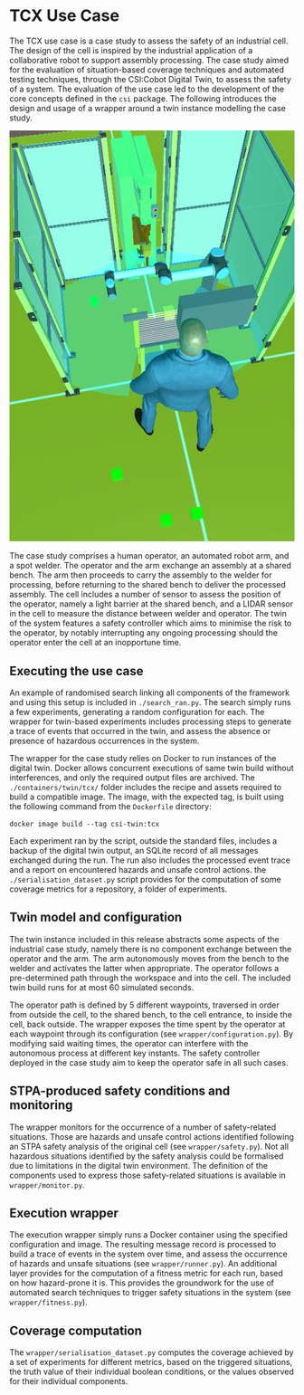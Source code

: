 # TCX Use Case

The TCX use case is a case study to assess the safety of an industrial cell. The design of the cell is inspired by the
industrial application of a collaborative robot to support assembly processing. The case study aimed for the evaluation
of situation-based coverage techniques and automated testing techniques, through the CSI:Cobot Digital Twin, to assess
the safety of a system. The evaluation of the use case led to the development of the core concepts defined in the `csi`
package. The following introduces the design and usage of a wrapper around a twin instance modelling the case study.

![Representation of the industrial case study](../../assets/twin_example_cell.png?raw=true)
<!-- ![alt text](https://github.com/[username]/[reponame]/blob/[branch]/image.jpg?raw=true) -->

The case study comprises a human operator, an automated robot arm, and a spot welder. The operator and the arm exchange
an assembly at a shared bench. The arm then proceeds to carry the assembly to the welder for processing, before
returning to the shared bench to deliver the processed assembly. The cell includes a number of sensor to assess the
position of the operator, namely a light barrier at the shared bench, and a LIDAR sensor in the cell to measure the
distance between welder and operator. The twin of the system features a safety controller which aims to minimise the
risk to the operator, by notably interrupting any ongoing processing should the operator enter the cell at an
inopportune time.

## Executing the use case

An example of randomised search linking all components of the framework and using this setup is included
in `./search_ran.py`. The search simply runs a few experiments, generating a random configuration for each. The wrapper
for twin-based experiments includes processing steps to generate a trace of events that occurred in the twin, and assess
the absence or presence of hazardous occurrences in the system. 

The wrapper for the case study relies on Docker to run instances of the digital twin. Docker allows concurrent
executions of same twin build without interferences, and only the required output files are archived.
The `./containers/twin/tcx/`
folder includes the recipe and assets required to build a compatible image. The image, with the expected tag, is built
using the following command from the `Dockerfile` directory:

```shell
docker image build --tag csi-twin:tcx
```

Each experiment ran by the script, outside the standard files, includes a backup of the digital twin output, an SQLite
record of all messages exchanged during the run. The run also includes the processed event trace and a report on
encountered hazards and unsafe control actions. the `./serialisation_dataset.py` script provides for the computation of
some coverage metrics for a repository, a folder of experiments.

## Twin model and configuration

The twin instance included in this release abstracts some aspects of the industrial case study, namely there is no
component exchange between the operator and the arm. The arm autonomously moves from the bench to the welder and
activates the latter when appropriate. The operator follows a pre-determined path through the workspace and into the
cell. The included twin build runs for at most 60 simulated seconds.

The operator path is defined by 5 different waypoints, traversed in order from outside the cell, to the shared bench, to
the cell entrance, to inside the cell, back outside. The wrapper exposes the time spent by the operator at each waypoint
through its configuration (see `wrapper/configuration.py`). By modifying said waiting times, the operator can interfere
with the autonomous process at different key instants. The safety controller deployed in the case study aim to keep the
operator safe in all such cases.

## STPA-produced safety conditions and monitoring

The wrapper monitors for the occurrence of a number of safety-related situations. Those are hazards and unsafe control
actions identified following an STPA safety analysis of the original cell (see `wrapper/safety.py`). Not all hazardous
situations identified by the safety analysis could be formalised due to limitations in the digital twin environment. The
definition of the components used to express those safety-related situations is available in `wrapper/monitor.py`.

## Execution wrapper

The execution wrapper simply runs a Docker container using the specified configuration and image. The resulting message
record is processed to build a trace of events in the system over time, and assess the occurrence of hazards and unsafe
situations (see `wrapper/runner.py`). An additional layer provides for the computation of a fitness metric for each run,
based on how hazard-prone it is. This provides the groundwork for the use of automated search techniques to trigger
safety situations in the system (see `wrapper/fitness.py`).

## Coverage computation

The `wrapper/serialisation_dataset.py` computes the coverage achieved by a set of experiments for different metrics,
based on the triggered situations, the truth value of their individual boolean conditions, or the values observed for
their individual components.
